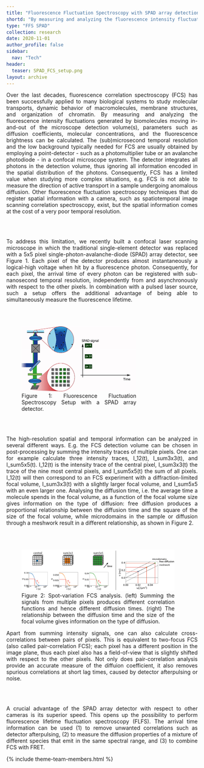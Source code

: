 ```yaml
---
title: "Fluorescence Fluctuation Spectroscopy with SPAD array detection"
shortd: "By measuring and analyzing the fluorescence intensity fluctuations generated by biomolecules moving in-and-out of a confocal microscope detection volume, parameters such as diffusion coefficients, molecular concentrations, and the fluorescence brightness can be calculated. The (sub)microsecond temporal resolution and the low background typically needed for FCS are usually obtained by employing a point-detector. Consequently, important spatial information of the emission signal is lost. To address this limitation, we recently built a confocal laser scanning microscope in which the traditional single-element detector was replaced with a 5x5 pixel single-photon-avalanche-diode array detector. Each pixel of the detector produces almost instantaneously a signal when hit by a fluorescence photon. Consequently, for each pixel, the arrival time of every photon can be registered with sub-nanosecond temporal resolution. In combination with a pulsed laser source, such a setup offers the additional advantage of being able to simultaneously measure the fluorescence lifetime."
type: "FFS SPAD"
collection: research
date: 2020-11-01
author_profile: false
sidebar:
  nav: "Tech"
header:
  teaser: SPAD_FCS_setup.png
layout: archive
---
```

<div style="text-align: justify">

Over the last decades, fluorescence correlation spectroscopy (FCS) has been successfully applied to many biological systems to study molecular transports, dynamic behavior of macromolecules, membrane structures, and organization of chromatin. By measuring and analyzing the fluorescence intensity fluctuations generated by biomolecules moving in-and-out of the microscope detection volume(s), parameters such as diffusion coefficients, molecular concentrations, and the fluorescence brightness can be calculated. The (sub)microsecond temporal resolution and the low background typically needed for FCS are usually obtained by employing a point-detector - such as a photomultiplier tube or an avalanche photodiode - in a confocal microscope system. The detector integrates all photons in the detection volume, thus ignoring all information encoded in the spatial distribution of the photons. Consequently, FCS has a limited value when studying more complex situations, e.g. FCS is not able to measure the direction of active transport in a sample undergoing anomalous diffusion. Other fluorescence fluctuation spectroscopy techniques that do register spatial information with a camera, such as spatiotemporal image scanning correlation spectroscopy, exist, but the spatial information comes at the cost of a very poor temporal resolution.

<br>
<br>

To address this limitation, we recently built a confocal laser scanning microscope in which the traditional single-element detector was replaced with a 5x5 pixel single-photon-avalanche-diode (SPAD) array detector, see Figure 1. Each pixel of the detector produces almost instantaneously a logical-high voltage when hit by a fluorescence photon. Consequently, for each pixel, the arrival time of every photon can be registered with sub-nanosecond temporal resolution, independently from and asynchronously with respect to the other pixels. In combination with a pulsed laser source, such a setup offers the additional advantage of being able to simultaneously measure the fluorescence lifetime.

<br>
<br>

<figure style="width: 60%" class="align-center">
<img src='/images/SPAD_FCS_animation.gif'>
<figcaption>Figure 1: Fluorescence Fluctuation Spectroscopy Setup with a SPAD array detector.</figcaption>
</figure>

<br>
<br>

The high-resolution spatial and temporal information can be analyzed in several different ways. E.g. the FCS detection volume can be chosen in post-processing by summing the intensity traces of multiple pixels. One can for example calculate three intensity traces, I_12(t), I_sum3x3(t), and I_sum5x5(t). I_12(t) is the intensity trace of the central pixel, I_sum3x3(t) the trace of the nine most central pixels, and I_sum5x5(t) the sum of all pixels. I_12(t) will then correspond to an FCS experiment with a diffraction-limited focal volume, I_sum3x3(t) with a slightly larger focal volume, and I_sum5x5 with an even larger one. Analysing the diffusion time, i.e. the average time a molecule spends in the focal volume, as a function of the focal volume size gives information on the type of diffusion: free diffusion produces a proportional relationship between the diffusion time and the square of the size of the focal volume, while microdomains in the sample or diffusion through a meshwork result in a different relationship, as shown in Figure 2.

<br>
<br>

<figure style="width: 80%" class="align-center">
<img src='/images/spot_variation_FCS.png'>
<figcaption>Figure 2: Spot-variation FCS analysis. (left) Summing the signals from multiple pixels produces different correlation functions and hence different diffusion times. (right) The relationship between the diffusion time and the size of the focal volume gives information on the type of diffusion.</figcaption>
</figure>

Apart from summing intensity signals, one can also calculate cross-correlations between pairs of pixels. This is equivalent to two-focus FCS (also called pair-correlation FCS); each pixel has a different position in the image plane, thus each pixel also has a field-of-view that is slightly shifted with respect to the other pixels. Not only does pair-correlation analysis provide an accurate measure of the diffuion coefficient, it also removes spurious correlations at short lag times, caused by detector afterpulsing or noise.

<br>
<br>

A crucial advantage of the SPAD array detector with respect to other cameras is its superior speed. This opens up the possibility to perform fluorescence lifetime fluctuation spectroscopy (FLFS). The arrival time information can be used (1) to remove unwanted correlations such as detector afterpulsing, (2) to measure the diffusion properties of a mixture of different species that emit in the same spectral range, and (3) to combine FCS with FRET.

{% include theme-team-members.html %}

